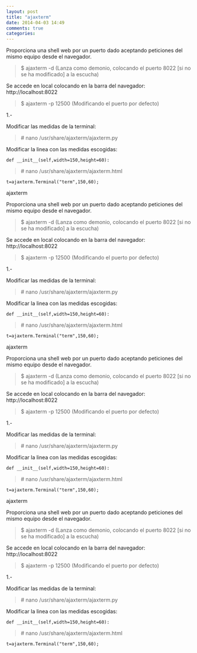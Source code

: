 ```yaml
---
layout: post
title: "ajaxterm"
date: 2014-04-03 14:49
comments: true
categories: 
---
```

Proporciona una shell web por un puerto dado aceptando peticiones del mismo equipo desde el navegador.

>$ ajaxterm -d (Lanza como demonio, colocando el puerto 8022 [si no se ha modificado] a la escucha)

Se accede en local colocando en la barra del navegador: http://localhost:8022

>$ ajaxterm -p 12500 (Modificando el puerto por defecto)

1.-

Modificar las medidas de la terminal:

>\# nano /usr/share/ajaxterm/ajaxterm.py

Modificar la linea con las medidas escogidas:

	def __init__(self,width=150,height=60):

>\# nano /usr/share/ajaxterm/ajaxterm.html

	t=ajaxterm.Terminal("term",150,60);

ajaxterm

Proporciona una shell web por un puerto dado aceptando peticiones del mismo equipo desde el navegador.

>$ ajaxterm -d (Lanza como demonio, colocando el puerto 8022 [si no se ha modificado] a la escucha)

Se accede en local colocando en la barra del navegador: http://localhost:8022

>$ ajaxterm -p 12500 (Modificando el puerto por defecto)

1.-

Modificar las medidas de la terminal:

>\# nano /usr/share/ajaxterm/ajaxterm.py

Modificar la linea con las medidas escogidas:

	def __init__(self,width=150,height=60):

>\# nano /usr/share/ajaxterm/ajaxterm.html

	t=ajaxterm.Terminal("term",150,60);

ajaxterm

Proporciona una shell web por un puerto dado aceptando peticiones del mismo equipo desde el navegador.

>$ ajaxterm -d (Lanza como demonio, colocando el puerto 8022 [si no se ha modificado] a la escucha)

Se accede en local colocando en la barra del navegador: http://localhost:8022

>$ ajaxterm -p 12500 (Modificando el puerto por defecto)

1.-

Modificar las medidas de la terminal:

>\# nano /usr/share/ajaxterm/ajaxterm.py

Modificar la linea con las medidas escogidas:

	def __init__(self,width=150,height=60):

>\# nano /usr/share/ajaxterm/ajaxterm.html

	t=ajaxterm.Terminal("term",150,60);

ajaxterm

Proporciona una shell web por un puerto dado aceptando peticiones del mismo equipo desde el navegador.

>$ ajaxterm -d (Lanza como demonio, colocando el puerto 8022 [si no se ha modificado] a la escucha)

Se accede en local colocando en la barra del navegador: http://localhost:8022

>$ ajaxterm -p 12500 (Modificando el puerto por defecto)

1.-

Modificar las medidas de la terminal:

>\# nano /usr/share/ajaxterm/ajaxterm.py

Modificar la linea con las medidas escogidas:

	def __init__(self,width=150,height=60):

>\# nano /usr/share/ajaxterm/ajaxterm.html

	t=ajaxterm.Terminal("term",150,60);

